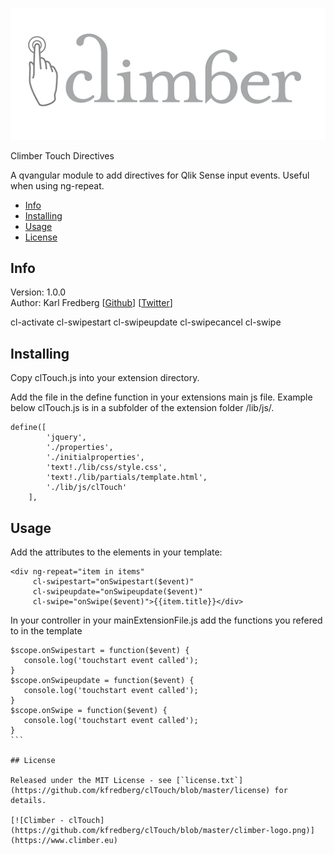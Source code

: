 [![Climber - clTouch](https://github.com/kfredberg/clTouch/blob/master/cl-touch_large.png)](https://www.climber.eu)

Climber Touch Directives

A qvangular module to add directives for Qlik Sense input events. Useful when using ng-repeat.

* [Info](#info)
* [Installing](#installingloading)
* [Usage](#usage)
* [License](#license)

## Info

Version: 1.0.0    
Author: Karl Fredberg [[Github](https://github.com/kfredberg)] [[Twitter](https://twitter.com/Controllanten)]  

cl-activate
cl-swipestart
cl-swipeupdate
cl-swipecancel
cl-swipe  

## Installing

Copy clTouch.js into your extension directory.

Add the file in the define function in your extensions main js file. Example below clTouch.js is in a subfolder of the extension folder /lib/js/.

```
define([
        'jquery',
        './properties',
        './initialproperties',
        'text!./lib/css/style.css',
        'text!./lib/partials/template.html',
        './lib/js/clTouch'
    ],
```

## Usage

Add the attributes to the elements in your template:
````
<div ng-repeat="item in items" 
	 cl-swipestart="onSwipestart($event)" 
	 cl-swipeupdate="onSwipeupdate($event)" 
	 cl-swipe="onSwipe($event)">{{item.title}}</div>
````
In your controller in your mainExtensionFile.js add the functions you refered to in the template

````
$scope.onSwipestart = function($event) {
   console.log('touchstart event called');
}
$scope.onSwipeupdate = function($event) {
   console.log('touchstart event called');
}
$scope.onSwipe = function($event) {
   console.log('touchstart event called');
}
```

## License

Released under the MIT License - see [`license.txt`](https://github.com/kfredberg/clTouch/blob/master/license) for details.

[![Climber - clTouch](https://github.com/kfredberg/clTouch/blob/master/climber-logo.png)](https://www.climber.eu)
